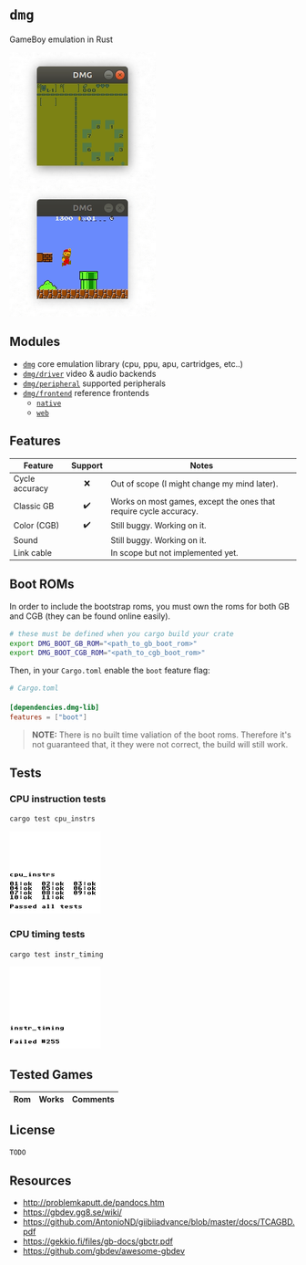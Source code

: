 # `dmg`

GameBoy emulation in Rust

![](assets/zelda.gif)
![](assets/mario.gif)

## Modules

- [`dmg`](dmg) core emulation library (cpu, ppu, apu, cartridges, etc..)
- [`dmg/driver`](dmg/driver) video & audio backends
- [`dmg/peripheral`](dmg/peripheral) supported peripherals
- [`dmg/frontend`](dmg/frontend) reference frontends
    - [`native`](dmg/frontend/native)
    - [`web`](dmg/frontend/web)

    
## Features

| Feature | Support | Notes
| --- | :-----: | ---
| Cycle accuracy | ❌ | Out of scope (I might change my mind later).
| Classic GB | ✔️ | Works on most games, except the ones that require cycle accuracy.
| Color (CGB) | ✔️ | Still buggy. Working on it.
| Sound | | Still buggy. Working on it.
| Link cable | | In scope but not implemented yet.

## Boot ROMs

In order to include the bootstrap roms, you must own the roms for both GB and CGB (they can be found online easily).

```bash
# these must be defined when you cargo build your crate
export DMG_BOOT_GB_ROM="<path_to_gb_boot_rom>"
export DMG_BOOT_CGB_ROM="<path_to_cgb_boot_rom>"
```

Then, in your `Cargo.toml` enable the `boot` feature flag:

```toml
# Cargo.toml

[dependencies.dmg-lib]
features = ["boot"]
```

> **NOTE:** There is no built time valiation of the boot roms. Therefore it's not guaranteed that, it they were not correct, the build will still work.

## Tests

### CPU instruction tests

```bash
cargo test cpu_instrs
```

![](assets/cpu_instrs.png)

### CPU timing tests

```bash
cargo test instr_timing
```

![](assets/instr_timing.png)

## Tested Games

| Rom | Works | Comments
| --- | ----- | ---

## License

`TODO`

## Resources

- http://problemkaputt.de/pandocs.htm
- https://gbdev.gg8.se/wiki/
- https://github.com/AntonioND/giibiiadvance/blob/master/docs/TCAGBD.pdf
- https://gekkio.fi/files/gb-docs/gbctr.pdf
- https://github.com/gbdev/awesome-gbdev
